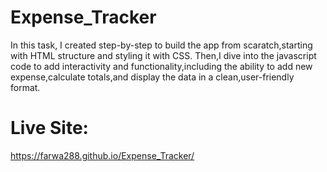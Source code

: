 # Expense_Tracker

In this task, I created step-by-step to build the app from scaratch,starting with HTML structure and styling it with CSS. Then,I dive into the javascript code to add interactivity and functionality,including the ability to add new expense,calculate totals,and display the data in a clean,user-friendly format.

# Live Site:
https://farwa288.github.io/Expense_Tracker/
